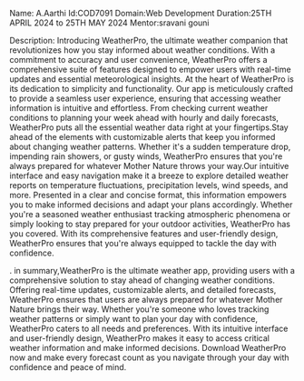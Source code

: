 Name: A.Aarthi Id:COD7091 Domain:Web Development Duration:25TH APRIL 2024 to 25TH MAY 2024 Mentor:sravani gouni 


Description: Introducing WeatherPro, the ultimate weather companion that revolutionizes how you stay informed about weather conditions. With a commitment to accuracy and user convenience, WeatherPro offers a comprehensive suite of features designed to empower users with real-time updates and essential meteorological insights.
At the heart of WeatherPro is its dedication to simplicity and functionality. Our app is meticulously crafted to provide a seamless user experience, ensuring that accessing weather information is intuitive and effortless. From checking current weather conditions to planning your week ahead with hourly and daily forecasts, WeatherPro puts all the essential weather data right at your fingertips.Stay ahead of the elements with customizable alerts that keep you informed about changing weather patterns. Whether it's a sudden temperature drop, impending rain showers, or gusty winds, WeatherPro ensures that you're always prepared for whatever Mother Nature throws your way.Our intuitive interface and easy navigation make it a breeze to explore detailed weather reports on temperature fluctuations, precipitation levels, wind speeds, and more. Presented in a clear and concise format, this information empowers you to make informed decisions and adapt your plans accordingly.
Whether you're a seasoned weather enthusiast tracking atmospheric phenomena or simply looking to stay prepared for your outdoor activities, WeatherPro has you covered. With its comprehensive features and user-friendly design, WeatherPro ensures that you're always equipped to tackle the day with confidence.

.
in summary,WeatherPro is the ultimate weather app, providing users with a comprehensive solution to stay ahead of changing weather conditions. Offering real-time updates, customizable alerts, and detailed forecasts, WeatherPro ensures that users are always prepared for whatever Mother Nature brings their way. Whether you're someone who loves tracking weather patterns or simply want to plan your day with confidence, WeatherPro caters to all needs and preferences. With its intuitive interface and user-friendly design, WeatherPro makes it easy to access critical weather information and make informed decisions. Download WeatherPro now and make every forecast count as you navigate through your day with confidence and peace of mind.



